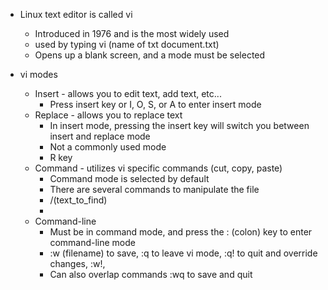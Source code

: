 
- Linux text editor is called vi
	- Introduced in 1976 and is the most widely used
	- used by typing vi (name of txt document.txt)
	- Opens up a blank screen, and a mode must be selected

- vi modes
	- Insert - allows you to edit text, add text, etc...
		- Press insert key or I, O, S, or A to enter insert mode
	- Replace - allows you to replace text
		- In insert mode, pressing the insert key will switch you between insert and replace mode
		- Not a commonly used mode
		- R key 
	- Command - utilizes vi specific commands (cut, copy, paste)
		- Command mode is selected by default
		- There are several commands to manipulate the file
		- /(text_to_find)
		- 
	- Command-line 
		- Must be in command mode, and press the : (colon) key to enter command-line mode
		- :w (filename) to save, :q to leave vi mode, :q! to quit and override changes, :w!, 
		- Can also overlap commands :wq to save and quit